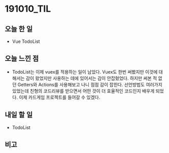 # 191010_TIL
## 오늘 한 일 
- Vue TodoList
##

## 오늘 느낀 점
- TodoList는 이제 vuex를 적용하는 일이 남았다. Vuex도 한번 써봤지만 이것에 대해서는 감이 왔었지만 사용하는 데에 있어서는 감이 안잡혔었다. 하지만 써본 적 없던 Getters와 Actions를 사용해보고 나니 점점 감이 잡힌다. 선언방법도 여러가지 있었는데 친형의 코드리뷰를 받으면서 어떤 것이 더 효율적인 코드인지 배우게 되었다. 이제 카드게임 프로젝트를 들어갈 수 있겠다.

## 내일 할 일
- TodoList
##

## 비고
